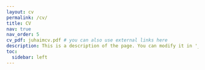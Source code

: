 ```yaml
---
layout: cv
permalink: /cv/
title: CV
nav: true
nav_order: 5
cv_pdf: juhaimcv.pdf # you can also use external links here
description: This is a description of the page. You can modify it in '_pages/cv.md'. You can also change or remove the top pdf download button.
toc:
  sidebar: left
---
```

